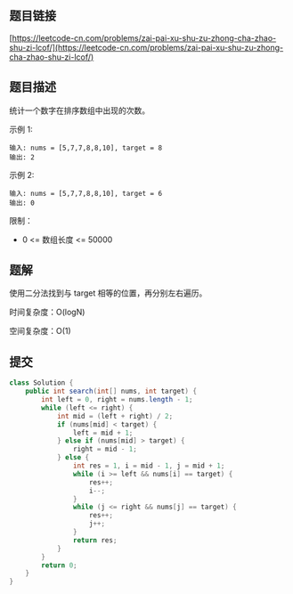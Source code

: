 ## 题目链接

[https://leetcode-cn.com/problems/zai-pai-xu-shu-zu-zhong-cha-zhao-shu-zi-lcof/](https://leetcode-cn.com/problems/zai-pai-xu-shu-zu-zhong-cha-zhao-shu-zi-lcof/)

## 题目描述

统计一个数字在排序数组中出现的次数。

示例 1:

```
输入: nums = [5,7,7,8,8,10], target = 8
输出: 2
```

示例 2:

```
输入: nums = [5,7,7,8,8,10], target = 6
输出: 0
```

限制：

- 0 <= 数组长度 <= 50000

## 题解

使用二分法找到与 target 相等的位置，再分别左右遍历。

时间复杂度：O(logN)

空间复杂度：O(1)

## 提交

```java
class Solution {
    public int search(int[] nums, int target) {
        int left = 0, right = nums.length - 1;
        while (left <= right) {
            int mid = (left + right) / 2;
            if (nums[mid] < target) {
                left = mid + 1;
            } else if (nums[mid] > target) {
                right = mid - 1;
            } else {
                int res = 1, i = mid - 1, j = mid + 1;
                while (i >= left && nums[i] == target) {
                    res++;
                    i--;
                }
                while (j <= right && nums[j] == target) {
                    res++;
                    j++;
                }
                return res;
            }
        }
        return 0;
    }
}
```